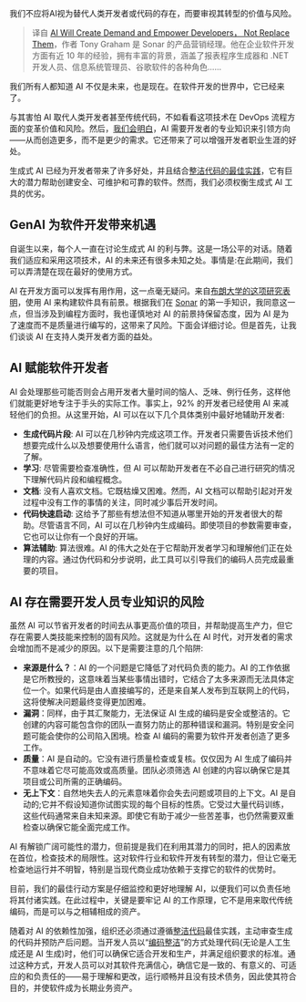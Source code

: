 <!--
title: AI：创造需求，赋能开发者
cover: https://cdn.thenewstack.io/media/2023/12/8af5159a-ai12-1024x683.jpg
-->

我们不应将AI视为替代人类开发者或代码的存在，而要审视其转型的价值与风险。

> 译自 [AI Will Create Demand and Empower Developers， Not Replace Them](https://thenewstack.io/ai-will-create-demand-and-empower-developers-not-replace-them/)，作者 Tony Graham 是 Sonar 的产品营销经理。他在企业软件开发方面有近 10 年的经验，拥有丰富的背景，涵盖了报表程序生成器和 .NET 开发人员、信息系统管理员、谷歌软件的各种角色......

我们所有人都知道 AI 不仅是未来，也是现在。在软件开发的世界中，它已经来了。

与其害怕 AI 取代人类开发者甚至传统代码，不如看看这项技术在 DevOps 流程方面的变革价值和风险。然后，[我们会明白](https://thenewstack.io/ai/)，AI 需要开发者的专业知识来引领方向——从而创造更多，而不是更少的需求。它还带来了可以增强开发者职业生涯的好处。

生成式 AI 已经为开发者带来了许多好处，并且结合[整洁代码的最佳实践](https://thenewstack.io/what-is-clean-code/)，它有巨大的潜力帮助创建安全、可维护和可靠的软件。然而，我们必须权衡生成式 AI 工具的优劣。

## GenAI 为软件开发带来机遇

自诞生以来，每个人一直在讨论生成式 AI 的利与弊。这是一场公平的对话。随着我们适应和采用这项技术，AI 的未来还有很多未知之处。事情是:在此期间，我们可以弄清楚在现在最好的使用方式。

AI 在开发方面可以发挥有用作用，这一点毫无疑问。来自[布朗大学的这项研究表明](https://www.businessinsider.com/ai-builds-software-under-7-minutes-less-than-dollar-study-2023-9)，使用 AI 来构建软件具有前景。根据我们在 [Sonar](https://www.sonarsource.com/) 的第一手知识，我同意这一点，但当涉及到编程方面时，我也谨慎地对 AI 的前景持保留态度，因为 AI 是为了速度而不是质量进行编写的，这带来了风险。下面会详细讨论。但是首先，让我们谈谈 AI 在支持人类开发者方面的益处。

## AI 赋能软件开发者

AI 会处理那些可能否则会占用开发者大量时间的恼人、乏味、例行任务，这样他们就能更好地专注于手头的实际工作。事实上，92% 的开发者已经使用 AI 来减轻他们的负担。从这里开始，AI 可以在以下几个具体类别中最好地辅助开发者:

- **生成代码片段**: AI 可以在几秒钟内完成这项工作。开发者只需要告诉技术他们想要完成什么以及想要使用什么语言，他们就可以对问题的最佳方法有一定的了解。
- **学习**: 尽管需要检查准确性，但 AI 可以帮助开发者在不必自己进行研究的情况下理解代码片段和编程概念。
- **文档**: 没有人喜欢文档。它既枯燥又困难。然而，AI 文档可以帮助引起对开发过程中没有工作的事情的关注，同时减少事后开发时间。
- **代码快速启动**: 这给予了那些有想法但不知道从哪里开始的开发者很大的帮助。尽管语言不同，AI 可以在几秒钟内生成编码。即使项目的参数需要审查，它也可以让你有一个良好的开端。
- **算法辅助**: 算法很难。AI 的伟大之处在于它帮助开发者学习和理解他们正在处理的内容。通过伪代码和分步说明，此工具可以引导我们的编码人员完成最重要的项目。

## AI 存在需要开发人员专业知识的风险

虽然 AI 可以节省开发者的时间去从事更高价值的项目，并帮助提高生产力，但它存在需要人类技能来控制的固有风险。这就是为什么在 AI 时代，对开发者的需求会增加而不是减少的原因。以下是需要注意的几个陷阱:

- **来源是什么？**：AI 的一个问题是它降低了对代码负责的能力。AI 的工作依据是它所教授的，这意味着当某些事情出错时，它结合了太多来源而无法具体定位一个。如果代码是由人直接编写的，还是来自某人发布到互联网上的代码，这将使解决问题最终变得更加困难。
- **漏洞**：同样，由于其汇聚能力，无法保证 AI 生成的编码是安全或整洁的。它创建的内容可能包含你的团队一直努力防止的那种错误和漏洞。特别是安全问题可能会使你的公司陷入困境。检查 AI 编码的需要为软件开发者创造了更多工作。
- **质量**：AI 是自动的。它没有进行质量检查或复核。仅仅因为 AI 生成了编码并不意味着它尽可能高效或高质量。团队必须筛选 AI 创建的内容以确保它是其项目或公司所需的正确编码。
- **无上下文**：自然地失去人的元素意味着你会失去问题或项目的上下文。AI 是自动的;它并不假设知道你试图实现的每个目标的性质。它受过大量代码训练，这些代码通常来自未知来源。即使它有助于减少一些苦差事，也仍然需要双重检查以确保它能全面完成工作。

AI 有解锁广阔可能性的潜力，但前提是我们在利用其潜力的同时，把人的因素放在首位，检查技术的局限性。这对软件行业和软件开发有转型的潜力，但让它毫无检查地运行并不明智，特别是当现代商业成功依赖于支撑它的软件的优势时。

目前，我们的最佳行动方案是仔细监控和更好地理解 AI，以便我们可以负责任地将其付诸实践。在此过程中，关键是要牢记 AI 的工作原理，它不是用来取代传统编码，而是可以与之相辅相成的资产。

随着对 AI 的依赖性加强，组织还必须通过遵循[整洁代码](https://www.sonarsource.com/solutions/our-unique-approach/)最佳实践，主动审查生成的代码并预防产后问题。当开发人员以“[编码整洁](https://www.sonarsource.com/solutions/our-unique-approach/)”的方式处理代码(无论是人工生成还是 AI 生成)时，他们可以确保它适合开发和生产，并满足组织要求的标准。通过这种方式，开发人员可以对其软件充满信心，确信它是一致的、有意义的、可适应的和负责任的——易于理解和更改，运行顺畅并且没有技术债务，因此使其符合目的，并使软件成为长期业务资产。
